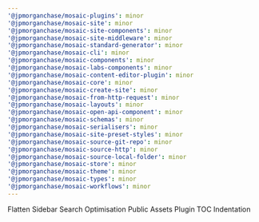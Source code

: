 ```yaml
---
'@jpmorganchase/mosaic-plugins': minor
'@jpmorganchase/mosaic-site': minor
'@jpmorganchase/mosaic-site-components': minor
'@jpmorganchase/mosaic-site-middleware': minor
'@jpmorganchase/mosaic-standard-generator': minor
'@jpmorganchase/mosaic-cli': minor
'@jpmorganchase/mosaic-components': minor
'@jpmorganchase/mosaic-labs-components': minor
'@jpmorganchase/mosaic-content-editor-plugin': minor
'@jpmorganchase/mosaic-core': minor
'@jpmorganchase/mosaic-create-site': minor
'@jpmorganchase/mosaic-from-http-request': minor
'@jpmorganchase/mosaic-layouts': minor
'@jpmorganchase/mosaic-open-api-component': minor
'@jpmorganchase/mosaic-schemas': minor
'@jpmorganchase/mosaic-serialisers': minor
'@jpmorganchase/mosaic-site-preset-styles': minor
'@jpmorganchase/mosaic-source-git-repo': minor
'@jpmorganchase/mosaic-source-http': minor
'@jpmorganchase/mosaic-source-local-folder': minor
'@jpmorganchase/mosaic-store': minor
'@jpmorganchase/mosaic-theme': minor
'@jpmorganchase/mosaic-types': minor
'@jpmorganchase/mosaic-workflows': minor
---
```


Flatten Sidebar
Search Optimisation
Public Assets Plugin
TOC Indentation
